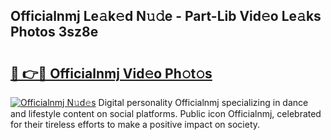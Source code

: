 ## Officialnmj Le𝚊k𝚎d N𝚞𝚍e - Part-Lib Vid𝚎o Le𝚊ks Photos 3sz8e

# <h2><a href="http://fbbkvq.evod.top/?m=Officialnmj">🔗 👉🔴 Officialnmj Vid𝚎o Ph𝚘t𝚘s</a></h2>

[![Officialnmj N𝚞d𝚎s](https://i.imgur.com/8V9OHl7.gif)](http://fbbkvq.evod.top/?m=Officialnmj)
Digital personality Officialnmj specializing in dance and lifestyle content on social platforms. Public icon Officialnmj, celebrated for their tireless efforts to make a positive impact on society. 
